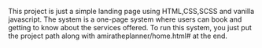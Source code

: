 This project is just a simple landing page using HTML,CSS,SCSS and vanilla javascript.
The system is a one-page system where users can book and getting to know about the services offered.
To run this system, you just put the project path along with amiratheplanner/home.html# at the end. 
